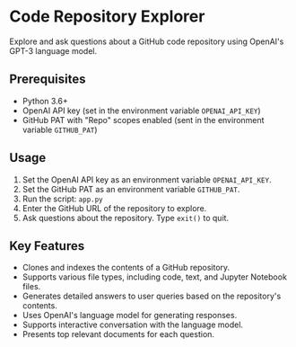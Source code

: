# Code Repository Explorer

Explore and ask questions about a GitHub code repository using OpenAI's GPT-3 language model.

## Prerequisites

- Python 3.6+
- OpenAI API key (set in the environment variable `OPENAI_API_KEY`)
- GitHub PAT with "Repo" scopes enabled (sent in the environment variable `GITHUB_PAT`)

## Usage
1. Set the OpenAI API key as an environment variable `OPENAI_API_KEY`.
2. Set the GitHub PAT as an environment variable `GITHUB_PAT`. 
3. Run the script: `app.py`
4. Enter the GitHub URL of the repository to explore.
5. Ask questions about the repository. Type `exit()` to quit.

## Key Features
- Clones and indexes the contents of a GitHub repository.
- Supports various file types, including code, text, and Jupyter Notebook files.
- Generates detailed answers to user queries based on the repository's contents.
- Uses OpenAI's language model for generating responses.
- Supports interactive conversation with the language model.
- Presents top relevant documents for each question.
